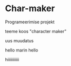 # Char-maker
Programeerimise projekt

teeme koos "character maker"

uus muudatus 

hello marin hello


hiiiiiiiiiii